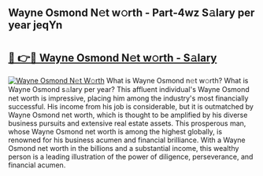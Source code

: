 ## Wayne Osmond N𝚎t w𝚘rth - Part-4wz S𝚊lary per year jeqYn

# <h2><a href="http://gc54nc.nevu.top/?p=Wayne+Osmond">🔗 👉🔴 Wayne Osmond N𝚎t w𝚘rth - S𝚊lary</a></h2>

[![Wayne Osmond N𝚎t W𝚘rth](https://i.imgur.com/Oavwk0R.jpeg)](http://gc54nc.nevu.top/?p=Wayne+Osmond)
What is Wayne Osmond n𝚎t w𝚘rth? What is Wayne Osmond s𝚊lary per year?
This affluent individual's Wayne Osmond net worth is impressive, placing him among the industry's most financially successful. His income from his job is considerable, but it is outmatched by Wayne Osmond net worth, which is thought to be amplified by his diverse business pursuits and extensive real estate assets. This prosperous man, whose Wayne Osmond net worth is among the highest globally, is renowned for his business acumen and financial brilliance. With a Wayne Osmond net worth in the billions and a substantial income, this wealthy person is a leading illustration of the power of diligence, perseverance, and financial acumen.
